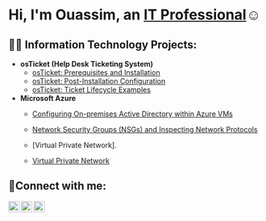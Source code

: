 <h1>Hi, I'm Ouassim, an <a href="https://www.linkedin.com/in/ouassim-aouadi-88a487351/">IT Professional</a>☺</h1>

<h2>👨‍💻 Information Technology Projects:</h2>

- <b>osTicket (Help Desk Ticketing System)</b>
  - [osTicket: Prerequisites and Installation](https://github.com/wassims01/osticket-prereqs)
  - [osTicket: Post-Installation Configuration](https://github.com/wassims01/post-install-config)
  - [osTicket: Ticket Lifecycle Examples](https://github.com/wassims01/ticket-lifecycle)
- <b>Microsoft Azure</b>
  - [Configuring On-premises Active Directory within Azure VMs](https://github.com/joshmadakorcc/configure-ad)
  - [Network Security Groups (NSGs) and Inspecting Network Protocols](https://github.com/joshmadakorcc/azure-network-protocols)
 
  - [Virtual Private Network].
  - [Virtual Private Network](https://github.com/wassims01/Virtual-Private-Network)



<h2>🤳Connect with me:</h2>

[<img align="left" alt="Josh | Twitter" width="22px" src="https://cdn.jsdelivr.net/npm/simple-icons@v3/icons/twitter.svg" />][twitter]
[<img align="left" alt="Josh | LinkedIn" width="22px" src="https://cdn.jsdelivr.net/npm/simple-icons@v3/icons/linkedin.svg" />][linkedin]
[<img align="left" alt="Josh | Instagram" width="22px" src="https://cdn.jsdelivr.net/npm/simple-icons@v3/icons/instagram.svg" />][instagram]

[twitter]: https://twitter.com/
[instagram]: https://www.instagram.com/
[linkedin]: https://linkedin.com/in/ouassim-aouadi-88a487351/
